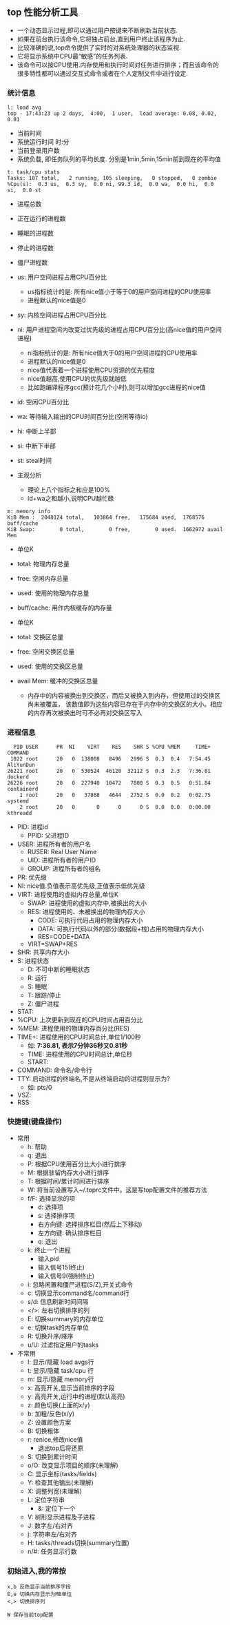 ## top 性能分析工具
- 一个动态显示过程,即可以通过用户按键来不断刷新当前状态.
- 如果在前台执行该命令,它将独占前台,直到用户终止该程序为止.
- 比较准确的说,top命令提供了实时的对系统处理器的状态监视.
- 它将显示系统中CPU最“敏感”的任务列表.
- 该命令可以按CPU使用.内存使用和执行时间对任务进行排序；而且该命令的很多特性都可以通过交互式命令或者在个人定制文件中进行设定.

### 统计信息
~~~
l: load avg
top - 17:43:23 up 2 days,  4:00,  1 user,  load average: 0.08, 0.02, 0.01
~~~
- 当前时间
- 系统运行时间 时:分
- 当前登录用户数
- 系统负载, 即任务队列的平均长度. 分别是1min,5min,15min前到现在的平均值

~~~
t: task/cpu stats
Tasks: 107 total,   2 running, 105 sleeping,   0 stopped,   0 zombie
%Cpu(s):  0.3 us,  0.3 sy,  0.0 ni, 99.3 id,  0.0 wa,  0.0 hi,  0.0 si,  0.0 st
~~~
- 进程总数
- 正在运行的进程数
- 睡眠的进程数
- 停止的进程数
- 僵尸进程数

- us: 用户空间进程占用CPU百分比
    - us指标统计的是: 所有nice值小于等于0的用户空间进程的CPU使用率
    - 进程默认的nice值是0
- sy: 内核空间进程占用CPU百分比
- ni: 用户进程空间内改变过优先级的进程占用CPU百分比(高nice值的用户空间进程)
    - ni指标统计的是: 所有nice值大于0的用户空间进程的CPU使用率
    - 进程默认的nice值是0
    - nice值代表着一个进程使用CPU资源的优先程度
    - nice值越高,使用CPU的优先级就越低
    - 比如跑编译程序gcc(预计花几个小时),则可以增加gcc进程的nice值
- id: 空闲CPU百分比
- wa: 等待输入输出的CPU时间百分比(空闲等待io)
- hi: 中断上半部
- si: 中断下半部
- st: steal时间
- 主观分析
    - 理论上八个指标之和应是100%
    - id+wa之和越小,说明CPU越忙碌

~~~
m: memory info
KiB Mem :  2048124 total,   103864 free,   175684 used,  1768576 buff/cache
KiB Swap:        0 total,        0 free,        0 used.  1662972 avail Mem
~~~
- 单位K
- total: 物理内存总量
- free: 空闲内存总量
- used: 使用的物理内存总量
- buff/cache: 用作内核缓存的内存量

- 单位K
- total: 交换区总量
- free: 空闲交换区总量
- used: 使用的交换区总量
- avail Mem: 缓冲的交换区总量
    - 内存中的内容被换出到交换区，而后又被换入到内存，但使用过的交换区尚未被覆盖， 该数值即为这些内容已存在于内存中的交换区的大小。相应的内存再次被换出时可不必再对交换区写入

### 进程信息
~~~
  PID USER      PR  NI    VIRT    RES    SHR S %CPU %MEM     TIME+ COMMAND                            
 1022 root      20   0  138008   8496   2996 S  0.3  0.4   7:54.45 AliYunDun                          
26221 root      20   0  530524  46120  32112 S  0.3  2.3   7:36.81 dockerd                            
26226 root      20   0  227940  10472   7800 S  0.3  0.5   0:51.84 containerd                         
    1 root      20   0   37868   4644   2752 S  0.0  0.2   0:02.75 systemd                            
    2 root      20   0       0      0      0 S  0.0  0.0   0:00.00 kthreadd  
~~~
- PID: 进程id
    - PPID: 父进程ID
- USER: 进程所有者的用户名
    - RUSER: Real User Name
    - UID: 进程所有者的用户ID
    - GROUP: 进程所有者的组名
- PR: 优先级
- NI: nice值.负值表示高优先级,正值表示低优先级
- VIRT: 进程使用的虚拟内存总量,单位K
    - SWAP: 进程使用的虚拟内存中,被换出的大小
    - RES: 进程使用的、未被换出的物理内存大小
        - CODE: 可执行代码占用的物理内存大小
        - DATA: 可执行代码以外的部分(数据段+栈)占用的物理内存大小
        - RES=CODE+DATA
    - VIRT=SWAP+RES
- SHR: 共享内存大小
- S: 进程状态
    - D: 不可中断的睡眠状态
    - R: 运行
    - S: 睡眠
    - T: 跟踪/停止
    - Z: 僵尸进程
- STAT: 
- %CPU: 上次更新到现在的CPU时间占用百分比
- %MEM: 进程使用的物理内存百分比(RES)
- TIME+: 进程使用的CPU时间总计,单位1/100秒
    - 如: **7:36.81, 表示7分钟36秒又0.81秒**
    - TIME: 进程使用的CPU时间总计,单位秒
    - START: 
- COMMAND: 命令名/命令行
- TTY: 启动进程的终端名,不是从终端启动的进程则显示为?
    - 如: pts/0
- VSZ: 
- RSS:

    


### 快捷键(键盘操作)
- 常用
    - h: 帮助
    - q: 退出
    - P: 根据CPU使用百分比大小进行排序
    - M: 根据驻留内存大小进行排序
    - T: 根据时间/累计时间进行排序
    - W: 将当前设置写入~/.toprc文件中。这是写top配置文件的推荐方法
    - f/F: 选择显示的项
        - d: 选择项
        - s: 选择排序项
        - 右方向键: 选择排序栏目(然后上下移动)
        - 左方向键: 确认排序栏目
        - q: 退出
    - k: 终止一个进程
        - 输入pid
        - 输入信号15(终止)
        - 输入信号9(强制终止)
    - i: 忽略闲置和僵尸进程(S/Z),开关式命令
    - c: 切换显示command名/command行
    - s/d: 信息刷新时间间隔
    - </>: 左右切换排序的列
    - E: 切换summary的内存单位
    - e: 切换task的内存单位
    - R: 切换升序/降序
    - u/U: 过滤指定用户的tasks
- 不常用
    - l: 显示/隐藏 load avgs行
    - t: 显示/隐藏 task/cpu 行
    - m: 显示/隐藏 memory行
    - x: 高亮开关,显示当前排序的字段
    - y: 高亮开关,运行中的进程(默认高亮)
    - z: 颜色切换(上面的x/y)
    - b: 加粗/反色(x/y)
    - Z: 设置颜色方案
    - B: 切换粗体
    - r: renice,修改nice值
        - 退出top后将还原
    - S: 切换到累计时间
    - o/O: 改变显示项目的顺序(未理解)
    - C: 显示坐标(tasks/fields)
    - Y: 检查其他输出(未理解)
    - X: 调整列宽(未理解)
    - L: 定位字符串
        - &: 定位下一个
    - V: 树形显示进程及子进程
    - J: 数字左/右对齐
    - j: 字符串左/右对齐
    - H: tasks/threads切换(summary位置)
    - n/#: 任务显示行数


### 初始进入,我的常按
    x,b 反色显示当前排序字段
    E,e 切换内存显示为MB单位
    <,> 切换排序列

    W 保存当前top配置